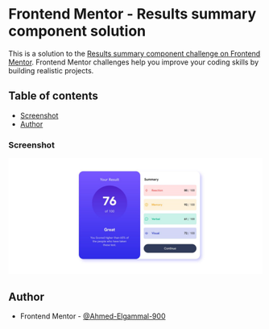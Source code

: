 # Frontend Mentor - Results summary component solution

This is a solution to the [Results summary component challenge on Frontend Mentor](https://www.frontendmentor.io/challenges/results-summary-component-CE_K6s0maV). Frontend Mentor challenges help you improve your coding skills by building realistic projects. 

## Table of contents

  - [Screenshot](#screenshot)
  - [Author](#author)

### Screenshot

![Project](./images/Result%20summary%20app.png)

## Author

- Frontend Mentor - [@Ahmed-Elgammal-900](https://www.frontendmentor.io/profile/Ahmed-Elgammal-900)
